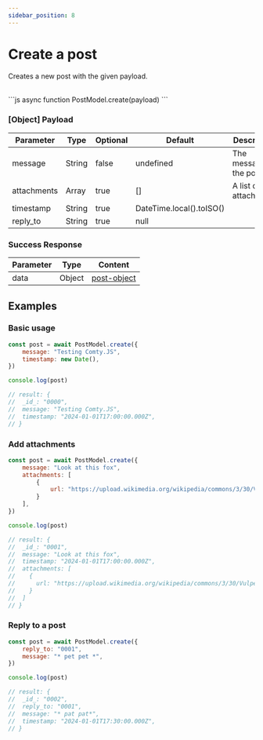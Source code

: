 ```yaml
---
sidebar_position: 8
---
```


# Create a post
Creates a new post with the given payload.

<div class="divider"/>
<br />
```js
async function PostModel.create(payload)
```

### [Object] Payload
| Parameter | Type | Optional | Default | Description |
| --- | --- | --- | --- | --- |
| message | String | false | undefined | The message of the post |
| attachments | Array | true | [] | A list of attachments |
| timestamp | String | true | DateTime.local().toISO() |  |
| reply_to | String | true | null |  |

<div class="divider"/>

### Success Response
| Parameter | Type | Content |
| --- | --- | --- |
| data | Object | [post-object](/docs/comty-js/definitions/post-object) |

<div class="divider"/>

## Examples
### Basic usage
```js
const post = await PostModel.create({
    message: "Testing Comty.JS",
    timestamp: new Date(),
})

console.log(post)

// result: {
//  _id_: "0000",
//  message: "Testing Comty.JS",
//  timestamp: "2024-01-01T17:00:00.000Z",
// }

```

### Add attachments
```js
const post = await PostModel.create({
    message: "Look at this fox",
    attachments: [
        {
            url: "https://upload.wikimedia.org/wikipedia/commons/3/30/Vulpes_vulpes_ssp_fulvus.jpg",
        }
    ],
})

console.log(post)

// result: {
//  _id_: "0001",
//  message: "Look at this fox",
//  timestamp: "2024-01-01T17:00:00.000Z",
//  attachments: [
//    {
//      url: "https://upload.wikimedia.org/wikipedia/commons/3/30/Vulpes_vulpes_ssp_fulvus.jpg",
//    } 
//  ]
// }

```

### Reply to a post
```js
const post = await PostModel.create({
    reply_to: "0001",
    message: "* pet pet *",
})

console.log(post)

// result: {
//  _id_: "0002",
//  reply_to: "0001",
//  message: "* pat pat*",
//  timestamp: "2024-01-01T17:30:00.000Z",
// }

```
